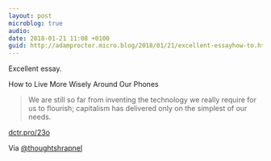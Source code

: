 ```yaml
---
layout: post
microblog: true
audio: 
date: 2018-01-21 11:08 +0100
guid: http://adamprocter.micro.blog/2018/01/21/excellent-essayhow-to.html
---
```

Excellent essay.

How to Live More Wisely Around Our Phones

> We are still so far from inventing the technology we really require for us to flourish; capitalism has delivered only on the simplest of our needs.

[dctr.pro/23o](http://dctr.pro/23o)

Via [@thoughtshrapnel](https://micro.blog/thoughtshrapnel) 
